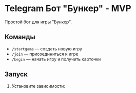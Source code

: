 # Telegram Бот "Бункер" - MVP

Простой бот для игры "Бункер".

## Команды

- `/startgame` — создать новую игру
- `/join` — присоединиться к игре
- `/begin` — начать игру и получить карточки

## Запуск

1. Установите зависимости:

